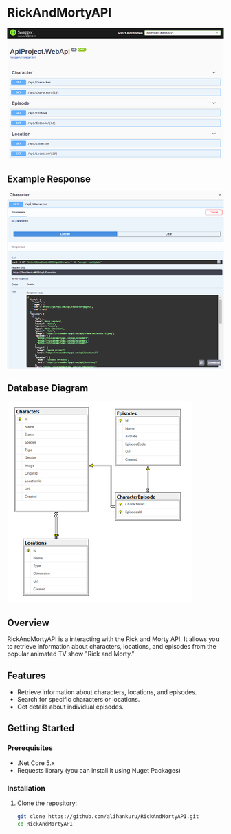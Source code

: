 # RickAndMortyAPI

![Rick and Morty](https://github.com/alihankuru/RickAndMortyAPI/blob/master/API.png)

## Example Response
![Rick and Morty](https://github.com/alihankuru/RickAndMortyAPI/blob/master/API2.png)

## Database Diagram
![Rick and Morty](https://github.com/alihankuru/RickAndMortyAPI/blob/master/DATABASE.png)

## Overview

RickAndMortyAPI is a interacting with the Rick and Morty API. It allows you to retrieve information about characters, locations, and episodes from the popular animated TV show "Rick and Morty."

## Features

- Retrieve information about characters, locations, and episodes.
- Search for specific characters or locations.
- Get details about individual episodes.

## Getting Started

### Prerequisites

- .Net Core 5.x
- Requests library (you can install it using Nuget Packages)

### Installation

1. Clone the repository:

    ```bash
    git clone https://github.com/alihankuru/RickAndMortyAPI.git
    cd RickAndMortyAPI
    ```
